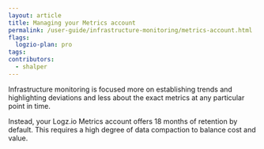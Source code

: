 ```yaml
---
layout: article
title: Managing your Metrics account   
permalink: /user-guide/infrastructure-monitoring/metrics-account.html
flags:
  logzio-plan: pro
tags:
contributors:
  - shalper   
---
```




Infrastructure monitoring is focused more on establishing trends and highlighting deviations 
and less about the exact metrics at any particular point in time. 

Instead, your Logz.io Metrics account offers 18 months of retention by default. This requires a high degree of data compaction to balance cost and value.


